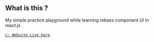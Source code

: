 ## What is this ?

My simple practice playground while learning rebass component UI in react.js

[`👉 Website Live here`]('https://simpled-dev.web.app/')


